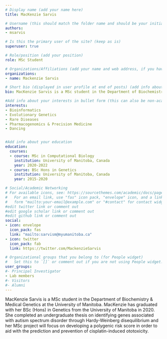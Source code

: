 ```yaml
---
# Display name (add your name here)
title: MacKenzie Sarvis

# Username (this should match the folder name and should be your initial and surname)
authors:
- msarvis

# Is this the primary user of the site? (keep as is)
superuser: true

# Role/position (add your position)
role: MSc Student

# Organizations/Affiliations (add your name and web address, if you have one)
organizations:
- name: Mackenzie Sarvis

# Short bio (displayed in user profile at end of posts) (add info about yourself)
bio: MacKenzie Sarvis is a MSc student in the Department of Biochemistry & Medical Genetics at the University of Manitoba. 

#Add info about your interests in bullet form (this can also be non-academic) 
interests:
- Bioinformatics 
- Evolutionary Genetics
- Rare Diseases
- Pharmacogenomics & Precision Medicine
- Dancing


#Add info about your education 
education:
  courses:
  - course: MSc in Computational Biology
    institution: University of Manitoba, Canada
    year: 2020-2022
  - course: BSc Hons in Genetics
    institution: University of Manitoba, Canada
    year: 2015-2020

# Social/Academic Networking
# For available icons, see: https://sourcethemes.com/academic/docs/page-builder/#icons
#   For an email link, use "fas" icon pack, "envelope" icon, and a link in the
#   form "mailto:your-email@example.com" or "#contact" for contact widget.
#edit twitter link or comment out
#edit google scholar link or comment out
#edit github link or comment out
social:
- icon: envelope
  icon_pack: fas
  link: "mailto:sarvism@myumanitoba.ca"
- icon: twitter
  icon_pack: fab
  link: https://twitter.com/MackenzieSarvis

# Organizational groups that you belong to (for People widget)
#   Set this to `[]` or comment out if you are not using People widget.
user_groups:
#- Principal Investigator
- Lab members
#- Visitors
#- Alumni
---
```


MacKenzie Sarvis is a MSc student in the Department of Biochemistry & Medical Genetics at the University of Manitoba. MacKenzie has graduated with her BSc (Hons) in Genetics from the University of Manitoba in 2020. She completed an undergraduate thesis on identifying genes associated with autism spectrum disorder through Hardy-Weinberg disequilibrium and her MSc project will focus on developing a polygenic risk score in order to aid with the prediction and prevention of cisplatin-induced ototoxicity.
